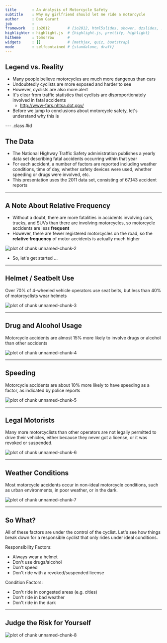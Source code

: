 ```yaml
---
title       : An Analysis of Motorcycle Safety
subtitle    : Why my girlfriend should let me ride a motorcycle
author      : Dan Garant
job         : 
framework   : io2012        # {io2012, html5slides, shower, dzslides, ...}
highlighter : highlight.js  # {highlight.js, prettify, highlight}
hitheme     : tomorrow      # 
widgets     : []            # {mathjax, quiz, bootstrap}
mode        : selfcontained # {standalone, draft}
---
```





## Legend vs. Reality

- Many people believe motorcycles are much more dangeous than cars
- Undoubtedly cyclists are more exposed and harder to see
- However, cyclists are also more alert
- It's clear from traffic statistics that cyclists are disproportionately involved in fatal accidents
  - http://www-fars.nhtsa.dot.gov/
- Before we jump to conclusions about motorcycle safety, let's understand why this is


--- .class #id 

## The Data

- The National Highway Traffic Safety administration publishes a yearly data set describing fatal accidents occurring within that year
- For each accident, a number of factors are reported including weather conditions, time of day, whether safety devices were used, whether speeding or drugs were involved, etc.
- This presentation uses the 2011 data set, consisting of 67,143 accident reports



---

## A Note About Relative Frequency

- Without a doubt, there are more fatalities in accidents involving cars, trucks, and SUVs than there are involving motorcycles, so motorcycle accidents are less __frequent__
- However, there are fewer registered motorcycles on the road, so the __relative frequency__ of motor accidents is actually much higher


<img src="figure/unnamed-chunk-2.png" title="plot of chunk unnamed-chunk-2" alt="plot of chunk unnamed-chunk-2" style="display: block; margin: auto;" />


- So, let's get started ...

---

## Helmet / Seatbelt Use

Over 70% of 4-wheeled vehicle operators use seat belts, but less than 40% of motorcyclists wear helmets

<img src="figure/unnamed-chunk-3.png" title="plot of chunk unnamed-chunk-3" alt="plot of chunk unnamed-chunk-3" style="display: block; margin: auto;" />



---

## Drug and Alcohol Usage

Motorcycle accidents are almost 15% more likely to involve drugs or alcohol than other accidents

<img src="figure/unnamed-chunk-4.png" title="plot of chunk unnamed-chunk-4" alt="plot of chunk unnamed-chunk-4" style="display: block; margin: auto;" />



---

## Speeding

Motorcycle accidents are about 10% more likely to have speeding as a factor, as indicated by police reports

<img src="figure/unnamed-chunk-5.png" title="plot of chunk unnamed-chunk-5" alt="plot of chunk unnamed-chunk-5" style="display: block; margin: auto;" />



---

## Legal Motorists

Many more motorcyclists than other operators are not legally permitted to drive their vehicles, 
either because they never got a license, or it was revoked or suspended.

<img src="figure/unnamed-chunk-6.png" title="plot of chunk unnamed-chunk-6" alt="plot of chunk unnamed-chunk-6" style="display: block; margin: auto;" />


---

## Weather Conditions

Most motorcycle accidents occur in non-ideal motorcycle conditions, such as 
urban environments, in poor weather, or in the dark.

<img src="figure/unnamed-chunk-7.png" title="plot of chunk unnamed-chunk-7" alt="plot of chunk unnamed-chunk-7" style="display: block; margin: auto;" />


---

## So What?

All of these factors are under the control of the cyclist.
Let's see how things break down for a responsible cyclist 
that only rides under ideal conditions.

Responsibility Factors:
 - Always wear a helmet
 - Don't use drugs/alcohol
 - Don't speed
 - Don't ride with a revoked/suspended license

Condition Factors:
 - Don't ride in congested areas (e.g. cities)
 - Don't ride in bad weather
 - Don't ride in the dark


--- 

## Judge the Risk for Yourself

<img src="figure/unnamed-chunk-8.png" title="plot of chunk unnamed-chunk-8" alt="plot of chunk unnamed-chunk-8" style="display: block; margin: auto;" />







